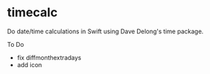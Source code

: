 # timecalc
Do date/time calculations in Swift using Dave Delong's time package.

To Do 
- fix diffmonthextradays
- add icon
